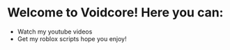 # Welcome to Voidcore! Here you can:
- Watch my youtube videos
- Get my roblox scripts
  hope you enjoy!
